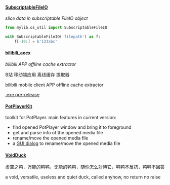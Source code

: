 #### [SubscriptableFileIO](mylib/os_util.py#L225)

*slice data in subscriptable FileIO object*

```python
from mylib.os_util import SubscriptableFileIO

with SubscriptableFileIO('filepath') as f:
    f[-10:] = b'123abc'
```

#### [bilibili_aocx](mykits/bilibili_aocx.py)

*bilibili APP offline cache extractor*

B站 移动端应用 离线缓存 提取器

bilibili mobile client APP offline cache extractor

[.exe pre-release](https://github.com/mo-han/mo-han-toolbox/releases/download/t0/bilibili_aocx.exe)

#### [PotPlayerKit](mylib/potplayer.py)

toolkit for PotPlayer.
main features in current version:
- find opened PotPlayer window and bring it to foreground
- get and parse info of the opened media file
- rename/move the opened media file
- a [GUI dialog](mylib/gui.py#L44) to rename/move the opened media file

#### [VoidDuck](mylib/tricks.py#L135)

虚空之鸭，万能的鸭鸭，无能的鸭鸭，随你怎么对待它，鸭鸭不反抗，鸭鸭不回答

a void, versatile, useless and quiet duck, called anyhow, no return no raise
